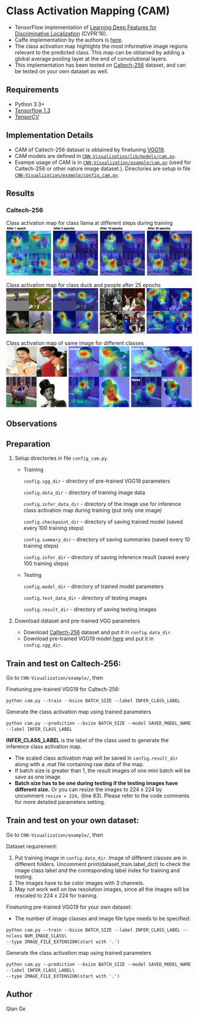# Class Activation Mapping (CAM)

- TensorFlow implementation of [Learning Deep Features for Discriminative Localization](https://arxiv.org/abs/1512.04150) (CVPR'16).
- Caffe implementation by the authors is [here](https://github.com/metalbubble/CAM).
- The class activation map highlights the most informative image regions relevant to the predicted class. This map can be obtained by adding a global average pooling layer at the end of convolutional layers.
- This implementation has been tested on [Caltech-256](http://www.vision.caltech.edu/Image_Datasets/Caltech256/) dataset, and can be tested on your own dataset as well.

<!--- This implementation has been tested on MNIST and Caltech-256 dataset, and can be tested on your own dataset as well.-->

## Requirements
- Python 3.3+
- [Tensorflow 1.3](https://www.tensorflow.org/)
- [TensorCV](https://github.com/conan7882/DeepVision-tensorflow) 

## Implementation Details

<!--- For MNIST dataset, a CNN with three convolutional layers followed by a global average pooling layer is used.-->

- CAM of Caltech-256 dataset is obtained by finetuning [VGG19](https://arxiv.org/abs/1409.1556).
- CAM models are defined in [`CNN-Visualization/lib/models/cam.py`](../../lib/models/cam.py).
- Exampe usage of CAM is in [`CNN-Visualization/example/cam.py`](../../example/cam.py) (used for  Caltech-256 or other nature image dataset.). Directories are setup in file [`CNN-Visualization/example/config_cam.py`](../../example/config_cam.py).

## Results
<!--- ### MNIST-->

### Caltech-256

Class activation map for class llama at different steps during training
![celtech_change](figs/celtech_change.png)

Class activation map for class duck and people after 25 epochs
![celtech_change](figs/celtech_result.png)

Class activation map of same image for different classes
![celtech_change](figs/celtech_diff.png)

## Observations

## Preparation

1. Setup directories in file `config_cam.py`. 
  
      - Training
  
         `config.vgg_dir` - directory of pre-trained VGG19 parameters
       
         `config.data_dir` - directory of training image data
       
         `config.infer_data_dir` - directory of the image use for inference class activation map during training (put only one image)
       
         `config.checkpoint_dir` - directory of saving trained model (saved every 100 training steps)
       
         `config.summary_dir` - directory of saving summaries (saved every 10 training steps)
       
         `config.infer_dir` - directory of saving inference result (saved every 100 training steps)
       
      - Testing
      
         `config.model_dir` - directory of trained model parameters
     
         `config.test_data_dir` - directory of testing images
       
         `config.result_dir` - directory of saving testing images
       
2. Download dataset and pre-trained VGG parameters
 
    - Download [Caltech-256](http://www.vision.caltech.edu/Image_Datasets/Caltech256/) dataset and put it in `config.data_dir`.
    - Download pre-trained VGG19 model [here](https://github.com/machrisaa/tensorflow-vgg#tensorflow-vgg16-and-vgg19) and put it in `config.vgg_dir`.
       
## Train and test on Caltech-256:

Go to `CNN-Visualization/example/`, then

Finetuning pre-trained VGG19 for Caltech-256:

```
python cam.py --train --bsize BATCH_SIZE --label INFER_CLASS_LABEL
```	


Generate the class activation map using trained parameters

```	  
python cam.py --prediction --bsize BATCH_SIZE --model SAVED_MODEL_NAME --label INFER_CLASS_LABEL
```

**INFER_CLASS_LABEL** is the label of the class used to generate the inference class activation map.

- The scaled class activation map will be saved in `config.result_dir` along with a .mat file containing raw data of the map.
- If batch size is greater than 1, the result images of one mini batch will be save as one image.  
- **Batch size has to be one during testing if the testing images have different size.** Or you can resize the images to 224 x 224 by uncomment `resize = 224,` (line 83). Please refer to the code comments for more detailed parameters setting.  


## Train and test on your own dataset:

Go to `CNN-Visualization/example/`, then

Dataset requirement:

  1. Put training image in `config.data_dir`. Image of different classes are in different folders. Uncomment print(dataset_train.label_dict) to check the image class label and the corresponding label index for training and testing.
  2. The images have to be color images with 3 channels.
  3. May not work well on low resolution images, since all the images will be rescaled to 224 x 224 for training.
 
 
Finetuning pre-trained VGG19 for your own dataset:

   - The number of image classes and image file type needs to be specified:

```
python cam.py --train --bsize BATCH_SIZE --label INFER_CLASS_LABEL --nclass NUM_IMAGE_CLASS\
--type IMAGE_FILE_EXTENSION(start with '.')
```	

Generate the class activation map using trained parameters

```	  
python cam.py --prediction --bsize BATCH_SIZE --model SAVED_MODEL_NAME --label INFER_CLASS_LABEL\
--type IMAGE_FILE_EXTENSION(start with '.')
```


## Author
Qian Ge


	
	





 
